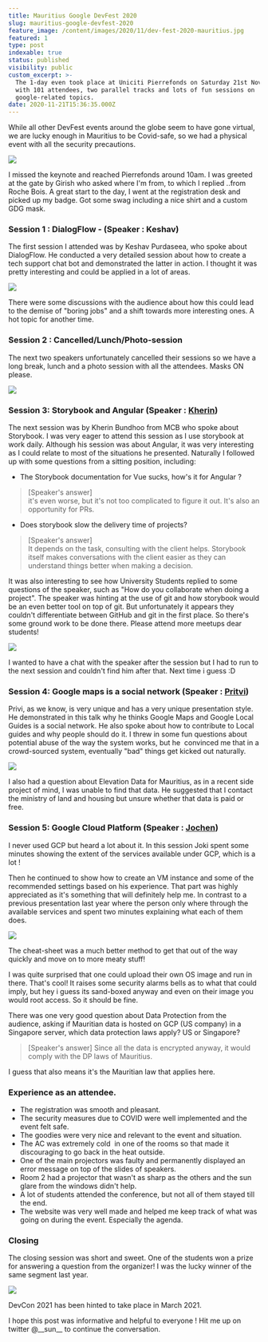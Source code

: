 ```yaml
---
title: Mauritius Google DevFest 2020
slug: mauritius-google-devfest-2020
feature_image: /content/images/2020/11/dev-fest-2020-mauritius.jpg
featured: 1
type: post
indexable: true
status: published
visibility: public
custom_excerpt: >-
  The 1-day even took place at Uniciti Pierrefonds on Saturday 21st Nov 2020
  with 101 attendees, two parallel tracks and lots of fun sessions on
  google-related topics.
date: 2020-11-21T15:36:35.000Z
---
```


While all other DevFest events around the globe seem to have gone virtual, we are lucky enough in Mauritius to be Covid-safe, so we had a physical event with all the security precautions.

![](/content/images/2020/11/mauritius-devfest-2020.jpg)

I missed the keynote and reached Pierrefonds around 10am. I was greeted at the gate by Girish who asked where I'm from, to which I replied ..from Roche Bois. A great start to the day, I went at the registration desk and picked up my badge. Got some swag including a nice shirt and a custom GDG mask.

### Session 1 : DialogFlow - (Speaker : Keshav)

The first session I attended was by Keshav Purdaseea, who spoke about DialogFlow. He conducted a very detailed session about how to create a tech support chat bot and demonstrated the latter in action. I thought it was pretty interesting and could be applied in a lot of areas.

![](/content/images/2020/11/image.png)

There were some discussions with the audience about how this could lead to the demise of "boring jobs" and a shift towards more interesting ones. A hot topic for another time.

### Session 2 : Cancelled/Lunch/Photo-session

The next two speakers unfortunately cancelled their sessions so we have a long break, lunch and a photo session with all the attendees. Masks ON please.

![](/content/images/2020/11/image-1.png)

### Session 3: Storybook and Angular (Speaker : [Kherin](https://twitter.com/KherinB))

The next session was by Kherin Bundhoo from MCB who spoke about Storybook. I was very eager to attend this session as I use storybook at work daily. Although his session was about Angular, it was very interesting as I could relate to most of the situations he presented. Naturally I followed up with some questions from a sitting position, including:

*   The Storybook documentation for Vue sucks, how's it for Angular ?

> \[Speaker's answer\]  
> it's even worse, but it's not too complicated to figure it out. It's also an opportunity for PRs.

*   Does storybook slow the delivery time of projects?

> \[Speaker's answer\]  
> It depends on the task, consulting with the client helps. Storybook itself makes conversations with the client easier as they can understand things better when making a decision.

It was also interesting to see how University Students replied to some questions of the speaker, such as "How do you collaborate when doing a project". The speaker was hinting at the use of git and how storybook would be an even better tool on top of git. But unfortunately it appears they couldn't differentiate between GitHub and git in the first place. So there's some ground work to be done there. Please attend more meetups dear students!

![](/content/images/2020/11/image-2.png)

I wanted to have a chat with the speaker after the session but I had to run to the next session and couldn't find him after that. Next time i guess :D

### Session 4: Google maps is a social network (Speaker : [Pritvi](https://twitter.com/zcoldplayer))

Privi, as we know, is very unique and has a very unique presentation style. He demonstrated in this talk why he thinks Google Maps and Google Local Guides is a social network. He also spoke about how to contribute to Local guides and why people should do it. I threw in some fun questions about potential abuse of the way the system works, but he  convinced me that in a crowd-sourced system, eventually "bad" things get kicked out naturally.

![](/content/images/2020/11/image-6.png)

I also had a question about Elevation Data for Mauritius, as in a recent side project of mind, I was unable to find that data. He suggested that I contact the ministry of land and housing but unsure whether that data is paid or free.

### Session 5: Google Cloud Platform (Speaker : [Jochen](https://twitter.com/JKirstaetter))

I never used GCP but heard a lot about it. In this session Joki spent some minutes showing the extent of the services available under GCP, which is a lot !

Then he continued to show how to create an VM instance and some of the recommended settings based on his experience. That part was highly appreciated as it's something that will definitely help me. In contrast to a previous presentation last year where the person only where through the available services and spent two minutes explaining what each of them does.

![](/content/images/2020/11/image-3.png)

The cheat-sheet was a much better method to get that out of the way quickly and move on to more meaty stuff!

I was quite surprised that one could upload their own OS image and run in there. That's cool! It raises some security alarms bells as to what that could imply, but hey i guess its sand-boxed anyway and even on their image you would root access. So it should be fine.

There was one very good question about Data Protection from the audience, asking if Mauritian data is hosted on GCP (US company) in a Singapore server, which data protection laws apply? US or Singapore?  

> \[Speaker's answer\] Since all the data is encrypted anyway, it would comply with the DP laws of Mauritius.

I guess that also means it's the Mauritian law that applies here.

### Experience as an attendee.

*   The registration was smooth and pleasant.
*   The security measures due to COVID were well implemented and the event felt safe.
*   The goodies were very nice and relevant to the event and situation.
*   The AC was extremely cold  in one of the rooms so that made it discouraging to go back in the heat outside.
*   One of the main projectors was faulty and permanently displayed an error message on top of the slides of speakers.
*   Room 2 had a projector that wasn't as sharp as the others and the sun glare from the windows didn't help.
*   A lot of students attended the conference, but not all of them stayed till the end.
*   The website was very well made and helped me keep track of what was going on during the event. Especially the agenda.

### Closing

The closing session was short and sweet. One of the students won a prize for answering a question from the organizer! I was the lucky winner of the same segment last year.

![](/content/images/2020/11/image-7.png)

DevCon 2021 has been hinted to take place in March 2021.

I hope this post was informative and helpful to everyone ! Hit me up on twitter @\_\_sun\_\_ to continue the conversation.